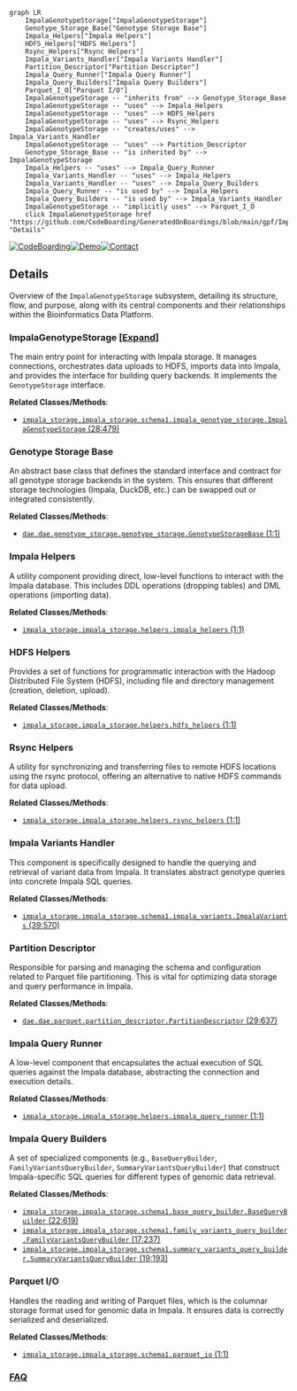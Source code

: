 ```mermaid
graph LR
    ImpalaGenotypeStorage["ImpalaGenotypeStorage"]
    Genotype_Storage_Base["Genotype Storage Base"]
    Impala_Helpers["Impala Helpers"]
    HDFS_Helpers["HDFS Helpers"]
    Rsync_Helpers["Rsync Helpers"]
    Impala_Variants_Handler["Impala Variants Handler"]
    Partition_Descriptor["Partition Descriptor"]
    Impala_Query_Runner["Impala Query Runner"]
    Impala_Query_Builders["Impala Query Builders"]
    Parquet_I_O["Parquet I/O"]
    ImpalaGenotypeStorage -- "inherits from" --> Genotype_Storage_Base
    ImpalaGenotypeStorage -- "uses" --> Impala_Helpers
    ImpalaGenotypeStorage -- "uses" --> HDFS_Helpers
    ImpalaGenotypeStorage -- "uses" --> Rsync_Helpers
    ImpalaGenotypeStorage -- "creates/uses" --> Impala_Variants_Handler
    ImpalaGenotypeStorage -- "uses" --> Partition_Descriptor
    Genotype_Storage_Base -- "is inherited by" --> ImpalaGenotypeStorage
    Impala_Helpers -- "uses" --> Impala_Query_Runner
    Impala_Variants_Handler -- "uses" --> Impala_Helpers
    Impala_Variants_Handler -- "uses" --> Impala_Query_Builders
    Impala_Query_Runner -- "is used by" --> Impala_Helpers
    Impala_Query_Builders -- "is used by" --> Impala_Variants_Handler
    ImpalaGenotypeStorage -- "implicitly uses" --> Parquet_I_O
    click ImpalaGenotypeStorage href "https://github.com/CodeBoarding/GeneratedOnBoardings/blob/main/gpf/ImpalaGenotypeStorage.md" "Details"
```

[![CodeBoarding](https://img.shields.io/badge/Generated%20by-CodeBoarding-9cf?style=flat-square)](https://github.com/CodeBoarding/CodeBoarding)[![Demo](https://img.shields.io/badge/Try%20our-Demo-blue?style=flat-square)](https://www.codeboarding.org/demo)[![Contact](https://img.shields.io/badge/Contact%20us%20-%20contact@codeboarding.org-lightgrey?style=flat-square)](mailto:contact@codeboarding.org)

## Details

Overview of the `ImpalaGenotypeStorage` subsystem, detailing its structure, flow, and purpose, along with its central components and their relationships within the Bioinformatics Data Platform.

### ImpalaGenotypeStorage [[Expand]](./ImpalaGenotypeStorage.md)
The main entry point for interacting with Impala storage. It manages connections, orchestrates data uploads to HDFS, imports data into Impala, and provides the interface for building query backends. It implements the `GenotypeStorage` interface.


**Related Classes/Methods**:

- <a href="https://github.com/iossifovlab/gpf/impala_storage/impala_storage/schema1/impala_genotype_storage.py#L28-L479" target="_blank" rel="noopener noreferrer">`impala_storage.impala_storage.schema1.impala_genotype_storage.ImpalaGenotypeStorage` (28:479)</a>


### Genotype Storage Base
An abstract base class that defines the standard interface and contract for all genotype storage backends in the system. This ensures that different storage technologies (Impala, DuckDB, etc.) can be swapped out or integrated consistently.


**Related Classes/Methods**:

- <a href="https://github.com/iossifovlab/gpf/dae/dae/genotype_storage/genotype_storage.py#L1-L1" target="_blank" rel="noopener noreferrer">`dae.dae.genotype_storage.genotype_storage.GenotypeStorageBase` (1:1)</a>


### Impala Helpers
A utility component providing direct, low-level functions to interact with the Impala database. This includes DDL operations (dropping tables) and DML operations (importing data).


**Related Classes/Methods**:

- <a href="https://github.com/iossifovlab/gpf/impala_storage/impala_storage/helpers/impala_helpers.py#L1-L1" target="_blank" rel="noopener noreferrer">`impala_storage.impala_storage.helpers.impala_helpers` (1:1)</a>


### HDFS Helpers
Provides a set of functions for programmatic interaction with the Hadoop Distributed File System (HDFS), including file and directory management (creation, deletion, upload).


**Related Classes/Methods**:

- <a href="https://github.com/iossifovlab/gpf/impala_storage/impala_storage/helpers/hdfs_helpers.py#L1-L1" target="_blank" rel="noopener noreferrer">`impala_storage.impala_storage.helpers.hdfs_helpers` (1:1)</a>


### Rsync Helpers
A utility for synchronizing and transferring files to remote HDFS locations using the rsync protocol, offering an alternative to native HDFS commands for data upload.


**Related Classes/Methods**:

- <a href="https://github.com/iossifovlab/gpf/impala_storage/impala_storage/helpers/rsync_helpers.py#L1-L1" target="_blank" rel="noopener noreferrer">`impala_storage.impala_storage.helpers.rsync_helpers` (1:1)</a>


### Impala Variants Handler
This component is specifically designed to handle the querying and retrieval of variant data from Impala. It translates abstract genotype queries into concrete Impala SQL queries.


**Related Classes/Methods**:

- <a href="https://github.com/iossifovlab/gpf/impala_storage/impala_storage/schema1/impala_variants.py#L39-L570" target="_blank" rel="noopener noreferrer">`impala_storage.impala_storage.schema1.impala_variants.ImpalaVariants` (39:570)</a>


### Partition Descriptor
Responsible for parsing and managing the schema and configuration related to Parquet file partitioning. This is vital for optimizing data storage and query performance in Impala.


**Related Classes/Methods**:

- <a href="https://github.com/iossifovlab/gpf/dae/dae/parquet/partition_descriptor.py#L29-L637" target="_blank" rel="noopener noreferrer">`dae.dae.parquet.partition_descriptor.PartitionDescriptor` (29:637)</a>


### Impala Query Runner
A low-level component that encapsulates the actual execution of SQL queries against the Impala database, abstracting the connection and execution details.


**Related Classes/Methods**:

- <a href="https://github.com/iossifovlab/gpf/impala_storage/impala_storage/helpers/impala_query_runner.py#L1-L1" target="_blank" rel="noopener noreferrer">`impala_storage.impala_storage.helpers.impala_query_runner` (1:1)</a>


### Impala Query Builders
A set of specialized components (e.g., `BaseQueryBuilder`, `FamilyVariantsQueryBuilder`, `SummaryVariantsQueryBuilder`) that construct Impala-specific SQL queries for different types of genomic data retrieval.


**Related Classes/Methods**:

- <a href="https://github.com/iossifovlab/gpf/impala_storage/impala_storage/schema1/base_query_builder.py#L22-L619" target="_blank" rel="noopener noreferrer">`impala_storage.impala_storage.schema1.base_query_builder.BaseQueryBuilder` (22:619)</a>
- <a href="https://github.com/iossifovlab/gpf/impala_storage/impala_storage/schema1/family_variants_query_builder.py#L17-L237" target="_blank" rel="noopener noreferrer">`impala_storage.impala_storage.schema1.family_variants_query_builder.FamilyVariantsQueryBuilder` (17:237)</a>
- <a href="https://github.com/iossifovlab/gpf/impala_storage/impala_storage/schema1/summary_variants_query_builder.py#L19-L193" target="_blank" rel="noopener noreferrer">`impala_storage.impala_storage.schema1.summary_variants_query_builder.SummaryVariantsQueryBuilder` (19:193)</a>


### Parquet I/O
Handles the reading and writing of Parquet files, which is the columnar storage format used for genomic data in Impala. It ensures data is correctly serialized and deserialized.


**Related Classes/Methods**:

- <a href="https://github.com/iossifovlab/gpf/impala_storage/impala_storage/schema1/parquet_io.py#L1-L1" target="_blank" rel="noopener noreferrer">`impala_storage.impala_storage.schema1.parquet_io` (1:1)</a>




### [FAQ](https://github.com/CodeBoarding/GeneratedOnBoardings/tree/main?tab=readme-ov-file#faq)